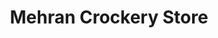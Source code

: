 ---
title: "Mehran Crockery Store"
url: /karachi/mehran-crockery-store/
shop: interior decoration
---